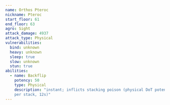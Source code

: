 ```yaml
---
name: Orthos Pteroc
nickname: Pteroc
start_floor: 61
end_floor: 63
agro: Sight
attack_damage: 4937
attack_type: Physical
vulnerabilities:
  bind: unknown
  heavy: unknown
  sleep: true
  slow: unknown
  stun: true
abilities:
  - name: Backflip
    potency: 50
    type: Physical
    description: "instant; inflicts stacking poison (physical DoT potency 30
    per stack, 12s)"
---
```

